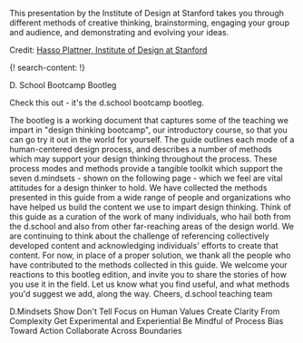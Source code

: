 
This presentation by the Institute of Design at Stanford takes you through different methods of creative thinking, brainstorming, engaging your group and audience, and demonstrating and evolving your ideas. 

Credit: [Hasso Plattner, Institute of Design at Stanford](https://en.wikipedia.org/wiki/Hasso_Plattner)


{! search-content: !}

D. School Bootcamp Bootleg

Check this out - it's the d.school bootcamp bootleg.

The bootleg is a working document that captures some of the teaching we impart in "design thinking bootcamp", our introductory course, so that you can go try it out in the world for yourself. The guide outlines each mode of a human-centered design process, and describes a number of methods which may support your design thinking throughout the process. These process modes and methods provide a tangible toolkit which support the seven d.mindsets - shown on the following page - which we feel are vital attitudes for a design thinker to hold.
We have collected the methods presented in this guide from a wide range of people and organizations who have helped us build the content we use to impart design thinking. Think of this guide as a curation of the work of many individuals, who hail both from the d.school and also from other far-reaching areas of the design world. We are continuing to think about the challenge of referencing collectively developed content and acknowledging individuals' efforts to create that content. For now, in place of a proper solution, we thank all the people who have contributed to the methods collected in this guide. We welcome your reactions to this bootleg edition, and invite you to share the stories of how you use it in the field. Let us know what you find useful, and what methods you'd suggest we add, along the way.
Cheers,
d.school teaching team

D.Mindsets
Show Don't Tell
Focus on Human Values
Create Clarity From Complexity
Get Experimental and Experiential
Be Mindful of Process
Bias Toward Action
Collaborate Across Boundaries





  
  
  
  
  
  
  
